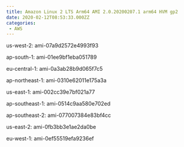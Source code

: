 ```yaml
---
title: Amazon Linux 2 LTS Arm64 AMI 2.0.20200207.1 arm64 HVM gp2
date: 2020-02-12T08:53:33.000ZZ
categories:
 - AWS
---
```


us-west-2: ami-07a9d2572e4993f93

ap-south-1: ami-01ee9bf1eba051789

eu-central-1: ami-0a3ab28b9d065f7c5

ap-northeast-1: ami-0310e62011e175a3a

us-east-1: ami-002cc39e7bf021a77

ap-southeast-1: ami-0514c9aa580e702ed

ap-southeast-2: ami-077007384e83bf4cc

us-east-2: ami-0fb3bb3e1ae2da0be

eu-west-1: ami-0ef55519efa9236ef

